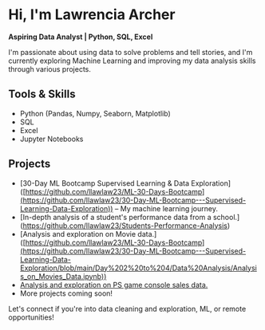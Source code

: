 # Hi, I'm Lawrencia Archer

**Aspiring Data Analyst | Python, SQL, Excel**

I'm passionate about using data to solve problems and tell stories, and I'm currently exploring Machine Learning and improving my data analysis skills through various projects.

## Tools & Skills
- Python (Pandas, Numpy, Seaborn, Matplotlib)
- SQL
- Excel
- Jupyter Notebooks

## Projects
- [30-Day ML Bootcamp Supervised Learning & Data Exploration] ([https://github.com/llawlaw23/ML-30-Days-Bootcamp](https://github.com/llawlaw23/30-Day-ML-Bootcamp---Supervised-Learning-Data-Exploration)) – My machine learning journey.
- [In-depth analysis of a student's performance data from a school.] (https://github.com/llawlaw23/Students-Performance-Analysis)
- [Analysis and exploration on Movie data.] ([https://github.com/llawlaw23/ML-30-Days-Bootcamp](https://github.com/llawlaw23/30-Day-ML-Bootcamp---Supervised-Learning-Data-Exploration/blob/main/Day%202%20to%204/Data%20Analysis/Analysis_on_Movies_Data.ipynb))
- [Analysis and exploration on PS game console sales data.]([https://github.com/llawlaw23/ML-30-Days-Bootcamp] (https://github.com/llawlaw23/30-Day-ML-Bootcamp---Supervised-Learning-Data-Exploration/blob/main/Day%202%20to%204/Data%20Analysis/Analysis_on_PS4_sales.ipynb))
- More projects coming soon!

Let's connect if you're into data cleaning and exploration, ML, or remote opportunities!
